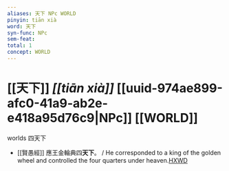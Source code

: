 ```yaml
---
aliases: 天下 NPc WORLD
pinyin: tiān xià
word: 天下
syn-func: NPc
sem-feat: 
total: 1
concept: WORLD 
---
```

# [[天下]] *[[tiān xià]]*  [[uuid-974ae899-afc0-41a9-ab2e-e418a95d76c9|NPc]] [[WORLD]]
worlds 四天下
 - [[賢愚經]] 應王金輪典四**天下**。 / He corresponded to a king of the golden wheel and controlled the four quarters under heaven.[HXWD](https://hxwd.org/textview.html?location=KR6b0059_T_010-0418c.75)